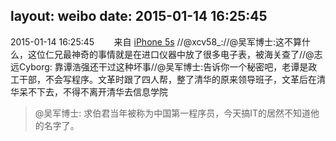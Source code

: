 layout: weibo
date: 2015-01-14 16:25:45
---
<meta name="referrer" content="no-referrer" />

2015-01-14 16:25:45  &nbsp;&nbsp;&nbsp;&nbsp;&nbsp;&nbsp; 来自 <a href="sinaweibo://customweibosource" rel="nofollow">iPhone 5s</a>
 //@xcv58_://@吴军博士:这不算什么，这位仁兄最神奇的事情就是在进口仪器中放了很多电子表，被海关查了//@志远Cyborg: 靠谭浩强还干过这种坏事//@吴军博士:告诉你一个秘密吧，老谭是政工干部，不会写程序。文革时跟了四人帮，整了清华的原来领导班子，文革后在清华呆不下去，不得不离开清华去信息学院
>  @吴军博士: 求伯君当年被称为中国第一程序员，今天搞IT的居然不知道他的名字了。 ​​​
